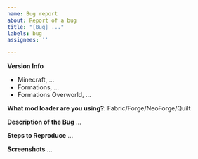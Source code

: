```yaml
---
name: Bug report
about: Report of a bug
title: "[Bug] ..."
labels: bug
assignees: ''

---
```


**Version Info**
- Minecraft, ...
- Formations, ...
- Formations Overworld, ...

**What mod loader are you using?**: Fabric/Forge/NeoForge/Quilt

**Description of the Bug**
...

**Steps to Reproduce**
...

**Screenshots**
...
